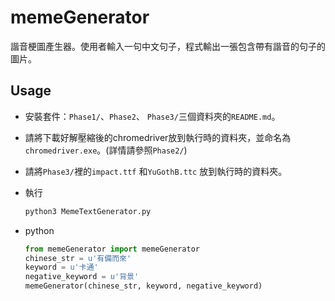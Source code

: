 # memeGenerator

諧音梗圖產生器。使用者輸入一句中文句子，程式輸出一張包含帶有諧音的句子的圖片。

## Usage

* 安裝套件：`Phase1/`、`Phase2`、 `Phase3/`三個資料夾的`README.md`。

* 請將下載好解壓縮後的chromedriver放到執行時的資料夾，並命名為`chromedriver.exe`。(詳情請參照`Phase2/`)

* 請將`Phase3/`裡的`impact.ttf` 和`YuGothB.ttc` 放到執行時的資料夾。

* 執行

  ```bash
  python3 MemeTextGenerator.py
  ```

* python

  ```python
  from memeGenerator import memeGenerator
  chinese_str = u'有備而來'
  keyword = u'卡通'
  negative_keyword = u'背景'
  memeGenerator(chinese_str, keyword, negative_keyword)
  ```

  